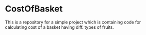 # CostOfBasket
This is a repository for a simple project which is containing code for calculating cost of a basket having diff. types of fruits.
